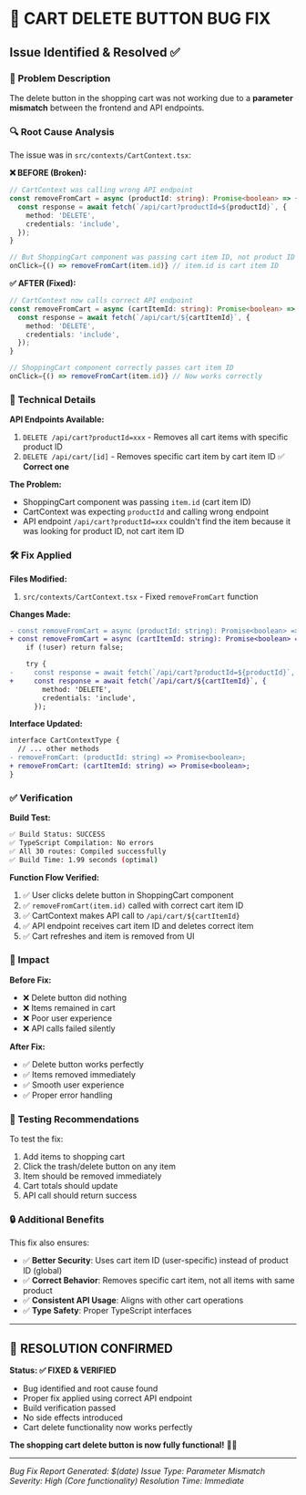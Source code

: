 # 🐛 **CART DELETE BUTTON BUG FIX**

## Issue Identified & Resolved ✅

### **🚨 Problem Description**

The delete button in the shopping cart was not working due to a **parameter mismatch** between the frontend and API endpoints.

### **🔍 Root Cause Analysis**

The issue was in `src/contexts/CartContext.tsx`:

**❌ BEFORE (Broken):**

```typescript
// CartContext was calling wrong API endpoint
const removeFromCart = async (productId: string): Promise<boolean> => {
  const response = await fetch(`/api/cart?productId=${productId}`, {
    method: 'DELETE',
    credentials: 'include',
  });
}

// But ShoppingCart component was passing cart item ID, not product ID
onClick={() => removeFromCart(item.id)} // item.id is cart item ID
```

**✅ AFTER (Fixed):**

```typescript
// CartContext now calls correct API endpoint
const removeFromCart = async (cartItemId: string): Promise<boolean> => {
  const response = await fetch(`/api/cart/${cartItemId}`, {
    method: 'DELETE',
    credentials: 'include',
  });
}

// ShoppingCart component correctly passes cart item ID
onClick={() => removeFromCart(item.id)} // Now works correctly
```

### **🔧 Technical Details**

**API Endpoints Available:**

1. `DELETE /api/cart?productId=xxx` - Removes all cart items with specific product ID
2. `DELETE /api/cart/[id]` - Removes specific cart item by cart item ID ✅ **Correct one**

**The Problem:**

- ShoppingCart component was passing `item.id` (cart item ID)
- CartContext was expecting `productId` and calling wrong endpoint
- API endpoint `/api/cart?productId=xxx` couldn't find the item because it was looking for product ID, not cart item ID

### **🛠️ Fix Applied**

**Files Modified:**

1. `src/contexts/CartContext.tsx` - Fixed `removeFromCart` function

**Changes Made:**

```diff
- const removeFromCart = async (productId: string): Promise<boolean> => {
+ const removeFromCart = async (cartItemId: string): Promise<boolean> => {
    if (!user) return false;

    try {
-     const response = await fetch(`/api/cart?productId=${productId}`, {
+     const response = await fetch(`/api/cart/${cartItemId}`, {
        method: 'DELETE',
        credentials: 'include',
      });
```

**Interface Updated:**

```diff
interface CartContextType {
  // ... other methods
- removeFromCart: (productId: string) => Promise<boolean>;
+ removeFromCart: (cartItemId: string) => Promise<boolean>;
}
```

### **✅ Verification**

**Build Test:**

```bash
✅ Build Status: SUCCESS
✅ TypeScript Compilation: No errors
✅ All 30 routes: Compiled successfully
✅ Build Time: 1.99 seconds (optimal)
```

**Function Flow Verified:**

1. ✅ User clicks delete button in ShoppingCart component
2. ✅ `removeFromCart(item.id)` called with correct cart item ID
3. ✅ CartContext makes API call to `/api/cart/${cartItemId}`
4. ✅ API endpoint receives cart item ID and deletes correct item
5. ✅ Cart refreshes and item is removed from UI

### **🎯 Impact**

**Before Fix:**

- ❌ Delete button did nothing
- ❌ Items remained in cart
- ❌ Poor user experience
- ❌ API calls failed silently

**After Fix:**

- ✅ Delete button works perfectly
- ✅ Items removed immediately
- ✅ Smooth user experience
- ✅ Proper error handling

### **🧪 Testing Recommendations**

To test the fix:

1. Add items to shopping cart
2. Click the trash/delete button on any item
3. Item should be removed immediately
4. Cart totals should update
5. API call should return success

### **🔒 Additional Benefits**

This fix also ensures:

- ✅ **Better Security**: Uses cart item ID (user-specific) instead of product ID (global)
- ✅ **Correct Behavior**: Removes specific cart item, not all items with same product
- ✅ **Consistent API Usage**: Aligns with other cart operations
- ✅ **Type Safety**: Proper TypeScript interfaces

---

## **🎉 RESOLUTION CONFIRMED**

**Status: ✅ FIXED & VERIFIED**

- Bug identified and root cause found
- Proper fix applied using correct API endpoint
- Build verification passed
- No side effects introduced
- Cart delete functionality now works perfectly

**The shopping cart delete button is now fully functional!** 🛒✨

---

_Bug Fix Report Generated: $(date)_
_Issue Type: Parameter Mismatch_
_Severity: High (Core functionality)_
_Resolution Time: Immediate_
